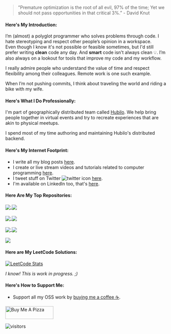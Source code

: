 <link rel="stylesheet" href="https://use.fontawesome.com/releases/v5.6.1/css/all.css" integrity="sha384-gfdkjb5BdAXd+lj+gudLWI+BXq4IuLW5IT+brZEZsLFm++aCMlF1V92rMkPaX4PP" crossorigin="anonymous">


> ”Premature optimization is the root of all evil, 97% of the time; Yet we should not pass opportunities in that critical 3%.” - David Knut


#### Here's My Introduction:
I’m (almost) a polyglot programmer who solves problems through code. I hate stereotyping and respect other people’s opinion in a workspace. <br />
Even though I know it's not possible or feasible sometimes, but I'd still prefer writing <b>clean</b> code any day. And <b>smart</b> code isn't always clean 💡. I’m also always on a lookout for tools that improve my code and my workflow.

I really admire people who understand the value of time and respect flexibility among their colleagues. Remote work is one such example.

When I’m not pushing commits, I think about traveling the world and riding a bike with my wife.

#### Here's What I Do Professionally:
I'm part of geographically distributed team called [Hubilo](https://hubilo.com). We help bring people together in virtual events and try to recreate experiences that are akin to physical meetups. 

I spend most of my time authoring and maintaining Hubilo's distributed backend. 

#### Here's My Internet Footprint:
* I write all my blog posts [here](https://mustansir.dev).
* I create or live stream videos and tutorials related to computer programming [here](https://www.youtube.com/channel/UCPf1JC3zhos7kOWBkSJrNVw). 
* I tweet stuff on Twitter ![twitter icon](http://i.imgur.com/wWzX9uB.png) [here](https://twitter.com/MustansirZia).
* I'm available on LinkedIn too, that's [here](https://www.linkedin.com/in/mustansirzia).

#### Here Are My Top Repositories:

<a href="https://github.com/MustansirZia/react-native-fused-location" style="padding-bottom:10px">
  <img align="center" src="https://github-readme-stats.vercel.app/api/pin/?username=mustansirzia&repo=react-native-fused-location" />
</a>


<a href="https://github.com/MustansirZia/next-express-bootstrap-boilerplate">
  <img align="center" src="https://github-readme-stats.vercel.app/api/pin/?username=mustansirzia&repo=next-express-bootstrap-boilerplate" />
</a>

<br />
<br />

<a href="https://github.com/MustansirZia/overlay_container">
  <img align="center" src="https://github-readme-stats.vercel.app/api/pin/?username=mustansirzia&repo=overlay_container" />
</a>


<a href="https://github.com/MustansirZia/go-rethinklogger">
  <img align="center" src="https://github-readme-stats.vercel.app/api/pin/?username=mustansirzia&repo=go-rethinklogger" />
</a>

<br />
<br />

<a href="https://github.com/MustansirZia/serverless-link-preview">
  <img align="center" src="https://github-readme-stats.vercel.app/api/pin/?username=mustansirzia&repo=serverless-link-preview" />
</a>


<a href="https://github.com/MustansirZia/mustansir.npx">
  <img align="center" src="https://github-readme-stats.vercel.app/api/pin/?username=mustansirzia&repo=mustansir.npx" />
</a>

<!-- 
<br />
<br />

<a href="https://github.com/MustansirZia/Decky">
  <img align="center" src="https://github-readme-stats.vercel.app/api/pin/?username=mustansirzia&repo=Decky" />
</a>

<a href="https://github.com/MustansirZia/textcord">
  <img align="center" src="https://github-readme-stats.vercel.app/api/pin/?username=mustansirzia&repo=textcord" />
</a>

<br />
<br />


<a href="https://github.com/MustansirZia/csgo-dedicated-server">
  <img align="center" src="https://github-readme-stats.vercel.app/api/pin/?username=mustansirzia&repo=csgo-dedicated-server" />
</a>

<a href="https://github.com/MustansirZia/markdown-visitor-badge">
  <img align="center" src="https://github-readme-stats.vercel.app/api/pin/?username=mustansirzia&repo=markdown-visitor-badge" />
</a>

<br />
<br />

<a href="https://github.com/MustansirZia/institutions-api">
  <img align="center" src="https://github-readme-stats.vercel.app/api/pin/?username=mustansirzia&repo=institutions-api" />
</a>

<a href="https://github.com/MustansirZia/js-exam">
  <img align="center" src="https://github-readme-stats.vercel.app/api/pin/?username=mustansirzia&repo=js-exam" />
</a>
-->

<br />
<br />

<a href="https://github.com/MustansirZia?tab=repositories" style="align:center">
  <img align="center" src="https://github-readme-stats.vercel.app/api/top-langs/?username=mustansirzia&layout=compact&langs_count=8" />
</a> 

#### Here are My LeetCode Solutions:
[![LeetCode Stats](https://leetcode-stats-six.vercel.app/?username=mustansirzia&theme=dark)](https://leetcode.com/mustansirzia/)

*I know! This is work in progress. ;)*

#### Here's How to Support Me:
* Support all my OSS work by [buying me a coffee ☕](https://www.buymeacoffee.com/MustansirZia).
 
<a href="https://www.buymeacoffee.com/MustansirZia" target="_blank"><img src="https://cdn.buymeacoffee.com/buttons/v2/default-blue.png" alt="Buy Me A Pizza" style="height: 40px !important;width: 150px !important;" ></a>

![visitors](https://markdown-visitor-badge.vercel.app/api/count?countBgColor=%23607fff&countColor=rgb(255,255,255))



